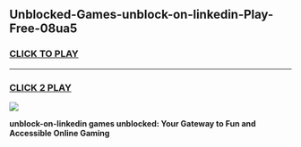 
## Unblocked-Games-unblock-on-linkedin-Play-Free-08ua5
<h3>
<a href="https://premium76.site?title=unblock-on-linkedin&ref=12A">CLICK TO PLAY</a></h3>
<hr>

<h3>
<a href="https://premium76.site?title=unblock-on-linkedin&ref=12A">CLICK 2 PLAY</a>
  
</h3>

<a href="https://premium76.site?title=unblock-on-linkedin&ref=12A"><img src="https://clearcache.store/games.png"></a>


**unblock-on-linkedin games unblocked: Your Gateway to Fun and Accessible Online Gaming**
